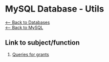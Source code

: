 # MySQL Database - Utils
[<-- Back to Databases](https://github.com/mtemporim/Databases/tree/main)  
[<-- Back to MySQL](https://github.com/mtemporim/Databases/tree/main/MySQL)  

## Link to subject/function  
1. [Queries for grants](https://github.com/mtemporim/Databases/blob/main/MySQL/Utils/Grants.md)


